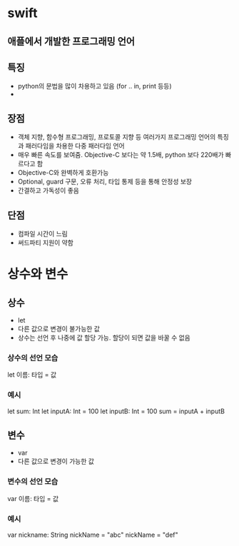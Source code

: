 # swift
## 애플에서 개발한 프로그래밍 언어

## 특징
- python의 문법을 많이 차용하고 있음 (for .. in, print 등등)
- 
## 장점
- 객체 지향, 함수형 프로그래밍, 프로토콜 지향 등 여러가지 프로그래밍 언어의 특징과 패러다임을 차용한 다중 패러다임 언어
- 매우 빠른 속도를 보여줌. Objective-C 보다는 약 1.5배, python 보다 220배가 빠르다고 함
- Objective-C와 완벽하게 호환가능
- Optional, guard 구문, 오류 처리, 타입 통제 등을 통해 안정성 보장
- 간결하고 가독성이 좋음

## 단점
- 컴파일 시간이 느림
- 써드파티 지원이 약함


# 상수와 변수
## 상수
- let
- 다른 값으로 변경이 불가능한 값 
- 상수는 선언 후 나중에 값 할당 가능. 할당이 되면 값을 바꿀 수 없음

### 상수의 선언 모습
let 이름: 타입 = 값

### 예시
let sum: Int
let inputA: Int = 100
let inputB: Int = 100
sum = inputA + inputB


## 변수
- var
- 다른 값으로 변경이 가능한 값
### 변수의 선언 모습
var 이름: 타입 = 값

### 예시
var nickname: String
nickName = "abc"
nickName = "def" 